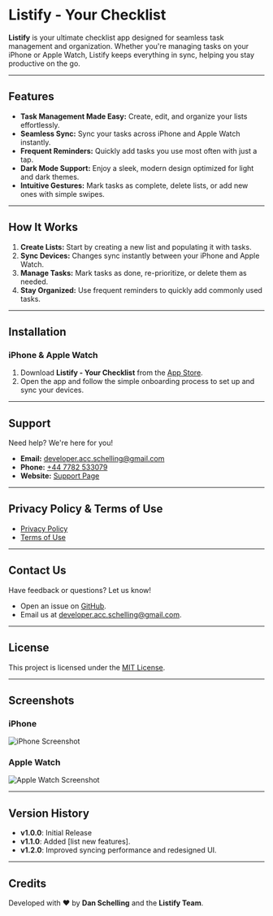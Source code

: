 # Listify - Your Checklist

**Listify** is your ultimate checklist app designed for seamless task management and organization. Whether you're managing tasks on your iPhone or Apple Watch, Listify keeps everything in sync, helping you stay productive on the go.

---

## Features

- **Task Management Made Easy:** Create, edit, and organize your lists effortlessly.
- **Seamless Sync:** Sync your tasks across iPhone and Apple Watch instantly.
- **Frequent Reminders:** Quickly add tasks you use most often with just a tap.
- **Dark Mode Support:** Enjoy a sleek, modern design optimized for light and dark themes.
- **Intuitive Gestures:** Mark tasks as complete, delete lists, or add new ones with simple swipes.

---

## How It Works

1. **Create Lists:** Start by creating a new list and populating it with tasks.
2. **Sync Devices:** Changes sync instantly between your iPhone and Apple Watch.
3. **Manage Tasks:** Mark tasks as done, re-prioritize, or delete them as needed.
4. **Stay Organized:** Use frequent reminders to quickly add commonly used tasks.

---

## Installation

### iPhone & Apple Watch
1. Download **Listify - Your Checklist** from the [App Store](https://apps.apple.com/).
2. Open the app and follow the simple onboarding process to set up and sync your devices.

---

## Support

Need help? We're here for you!

- **Email:** [developer.acc.schelling@gmail.com](mailto:developer.acc.schelling@gmail.com)
- **Phone:** [+44 7782 533079](tel:+447782533079)
- **Website:** [Support Page](https://yourwebsite.com/support)

---

## Privacy Policy & Terms of Use

- [Privacy Policy](https://yourwebsite.com/privacy)
- [Terms of Use](https://yourwebsite.com/terms)

---

## Contact Us

Have feedback or questions? Let us know!

- Open an issue on [GitHub](https://github.com/yourusername/listify).
- Email us at [developer.acc.schelling@gmail.com](mailto:developer.acc.schelling@gmail.com).

---

## License

This project is licensed under the [MIT License](LICENSE.md).

---

## Screenshots

### iPhone
![iPhone Screenshot](path/to/iphone-screenshot.png)

### Apple Watch
![Apple Watch Screenshot](path/to/watch-screenshot.png)

---

## Version History

- **v1.0.0**: Initial Release
- **v1.1.0**: Added [list new features].
- **v1.2.0**: Improved syncing performance and redesigned UI.

---

## Credits

Developed with ❤️ by **Dan Schelling** and the **Listify Team**.
